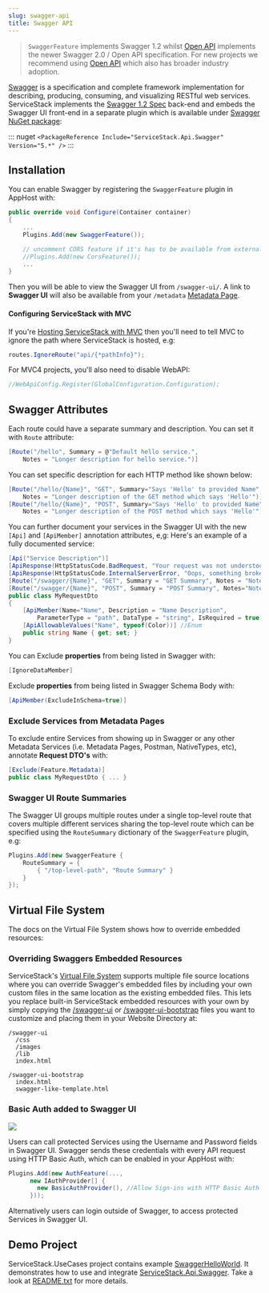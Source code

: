 ```yaml
---
slug: swagger-api
title: Swagger API
---
```


> `SwaggerFeature` implements Swagger 1.2 whilst [Open API](/openapi) implements the newer Swagger 2.0 / Open API specification. For new projects we recommend using [Open API](/openapi) which also has broader industry adoption.

[Swagger](http://swagger.io/) is a specification and complete framework implementation for describing, producing, consuming, and visualizing RESTful web services. ServiceStack implements the 
[Swagger 1.2 Spec](https://github.com/swagger-api/swagger-spec/blob/master/versions/1.2.md) back-end and embeds the Swagger UI front-end in a separate plugin which is available under [Swagger NuGet package](http://nuget.org/packages/ServiceStack.Api.Swagger/):

::: nuget
`<PackageReference Include="ServiceStack.Api.Swagger" Version="5.*" />`
:::

## Installation

You can enable Swagger by registering the `SwaggerFeature` plugin in AppHost with:

```csharp
public override void Configure(Container container)
{
    ...
    Plugins.Add(new SwaggerFeature());

    // uncomment CORS feature if it's has to be available from external sites 
    //Plugins.Add(new CorsFeature()); 
    ...
}
```

Then you will be able to view the Swagger UI from `/swagger-ui/`. A link to **Swagger UI** will also be available from your `/metadata` [Metadata Page](/metadata-page).

#### Configuring ServiceStack with MVC

If you're [Hosting ServiceStack with MVC](/mvc-integration) then you'll need to tell MVC to ignore the path where ServiceStack is hosted, e.g:

```csharp
routes.IgnoreRoute("api/{*pathInfo}"); 
```

For MVC4 projects, you'll also need to disable WebAPI:

```csharp
//WebApiConfig.Register(GlobalConfiguration.Configuration);
```

## Swagger Attributes

Each route could have a separate summary and description. You can set it with `Route` attribute:

```csharp
[Route("/hello", Summary = @"Default hello service.", 
    Notes = "Longer description for hello service.")]
```

You can set specific description for each HTTP method like shown below:

```csharp
[Route("/hello/{Name}", "GET", Summary="Says 'Hello' to provided Name", 
    Notes = "Longer description of the GET method which says 'Hello'")]
[Route("/hello/{Name}", "POST", Summary="Says 'Hello' to provided Name", 
    Notes = "Longer description of the POST method which says 'Hello'")]
```

You can further document your services in the Swagger UI with the new `[Api]` and `[ApiMember]` annotation attributes, e,g: Here's an example of a fully documented service:

```csharp
[Api("Service Description")]
[ApiResponse(HttpStatusCode.BadRequest, "Your request was not understood")]
[ApiResponse(HttpStatusCode.InternalServerError, "Oops, something broke")]
[Route("/swagger/{Name}", "GET", Summary = "GET Summary", Notes = "Notes")]
[Route("/swagger/{Name}", "POST", Summary = "POST Summary", Notes="Notes")]
public class MyRequestDto
{
    [ApiMember(Name="Name", Description = "Name Description",
        ParameterType = "path", DataType = "string", IsRequired = true)]
    [ApiAllowableValues("Name", typeof(Color))] //Enum
    public string Name { get; set; }
}
```

You can Exclude **properties** from being listed in Swagger with:

```csharp
[IgnoreDataMember]
```

Exclude **properties** from being listed in Swagger Schema Body with:

```csharp
[ApiMember(ExcludeInSchema=true)]
```

### Exclude Services from Metadata Pages

To exclude entire Services from showing up in Swagger or any other Metadata Services (i.e. Metadata Pages, Postman, NativeTypes, etc), annotate **Request DTO's** with:

```csharp
[Exclude(Feature.Metadata)]
public class MyRequestDto { ... }
```

### Swagger UI Route Summaries

The Swagger UI groups multiple routes under a single top-level route that covers multiple different 
services sharing the top-level route which can be specified using the `RouteSummary` dictionary of 
the `SwaggerFeature` plugin, e.g: 

```csharp
Plugins.Add(new SwaggerFeature {
    RouteSummary = {
        { "/top-level-path", "Route Summary" }
    }
});
```

## Virtual File System

The docs on the Virtual File System shows how to override embedded resources:

### Overriding Swaggers Embedded Resources

ServiceStack's [Virtual File System](/virtual-file-system) supports multiple file source locations where you can override Swagger's embedded files by including your own custom files in the same location as the existing embedded files. This lets you replace built-in ServiceStack embedded resources with your own by simply copying the [/swagger-ui](https://github.com/ServiceStack/ServiceStack/tree/master/src/ServiceStack.Api.Swagger/swagger-ui) or [/swagger-ui-bootstrap](https://github.com/ServiceStack/ServiceStack/tree/master/src/ServiceStack.Api.Swagger/swagger-ui-bootstrap) files you want to customize and placing them in your Website Directory at:

```
/swagger-ui
  /css
  /images
  /lib
  index.html

/swagger-ui-bootstrap
  index.html
  swagger-like-template.html
```

### Basic Auth added to Swagger UI

![](https://raw.githubusercontent.com/ServiceStack/Assets/master/img/release-notes/swagger-basicauth.png)

Users can call protected Services using the Username and Password fields in Swagger UI. 
Swagger sends these credentials with every API request using HTTP Basic Auth, 
which can be enabled in your AppHost with:

```csharp
Plugins.Add(new AuthFeature(...,
      new IAuthProvider[] { 
        new BasicAuthProvider(), //Allow Sign-ins with HTTP Basic Auth
      }));
```

Alternatively users can login outside of Swagger, to access protected Services in Swagger UI.

## Demo Project

ServiceStack.UseCases project contains example [SwaggerHelloWorld](https://github.com/ServiceStack/ServiceStack.UseCases/tree/master/SwaggerHelloWorld). It demonstrates how to use and integrate [ServiceStack.Api.Swagger](http://nuget.org/packages/ServiceStack.Api.Swagger/). Take a look at [README.txt](https://github.com/ServiceStack/ServiceStack.UseCases/blob/master/SwaggerHelloWorld/README.txt) for more details. 

